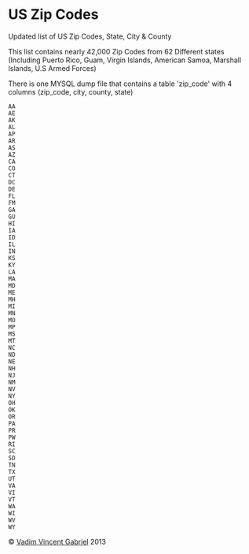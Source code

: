 US Zip Codes
============

Updated list of US Zip Codes, State, City &amp; County

This list contains nearly 42,000 Zip Codes from 62 Different states (Including Puerto Rico, Guam, Virgin Islands, American Samoa, Marshall Islands, U.S Armed Forces)

There is one MYSQL dump file that contains a table 'zip_code' with 4 columns (zip_code, city, county, state)

```
AA
AE
AK
AL
AP
AR
AS
AZ
CA
CO
CT
DC
DE
FL
FM
GA
GU
HI
IA
ID
IL
IN
KS
KY
LA
MA
MD
ME
MH
MI
MN
MO
MP
MS
MT
NC
ND
NE
NH
NJ
NM
NV
NY
OH
OK
OR
PA
PR
PW
RI
SC
SD
TN
TX
UT
VA
VI
VT
WA
WI
WV
WY
```

<p>&copy; <a href='http://vadimg.com' target="_blank">Vadim Vincent Gabriel</a> 2013</p>